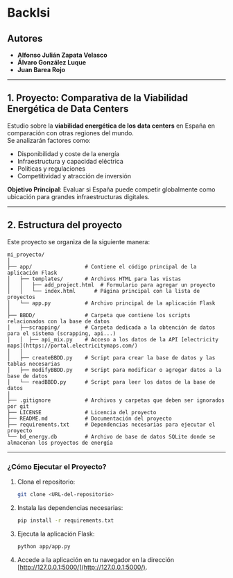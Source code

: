 # BackIsi

## Autores

- **Alfonso Julián Zapata Velasco**  
- **Álvaro González Luque**  
- **Juan Barea Rojo**

---

## 1. Proyecto: Comparativa de la Viabilidad Energética de Data Centers

Estudio sobre la **viabilidad energética de los data centers** en España en comparación con otras regiones del mundo.  
Se analizarán factores como:

- Disponibilidad y coste de la energía
- Infraestructura y capacidad eléctrica
- Políticas y regulaciones
- Competitividad y atracción de inversión

**Objetivo Principal**: Evaluar si España puede competir globalmente como ubicación para grandes infraestructuras digitales.

---

## 2. Estructura del proyecto

Este proyecto se organiza de la siguiente manera:

```plaintext
mi_proyecto/
│
├── app/                 # Contiene el código principal de la aplicación Flask
│   ├── templates/       # Archivos HTML para las vistas
│   │   ├── add_project.html  # Formulario para agregar un proyecto
│   │   └── index.html      # Página principal con la lista de proyectos
│   └── app.py           # Archivo principal de la aplicación Flask
│
├── BBDD/                # Carpeta que contiene los scripts relacionados con la base de datos
│   ├──scrapping/        # Carpeta dedicada a la obtención de datos para el sistema (scrapping, api...)
│   │  ├── api_mix.py    # Acceso a los datos de la API [electricity maps](https://portal.electricitymaps.com/)
│   │
│   ├── createBBDD.py    # Script para crear la base de datos y las tablas necesarias
│   ├── modifyBBDD.py    # Script para modificar o agregar datos a la base de datos
│   └── readBBDD.py      # Script para leer los datos de la base de datos
│
├── .gitignore           # Archivos y carpetas que deben ser ignorados por git
├── LICENSE              # Licencia del proyecto
├── README.md            # Documentación del proyecto
├── requirements.txt     # Dependencias necesarias para ejecutar el proyecto
└── bd_energy.db         # Archivo de base de datos SQLite donde se almacenan los proyectos de energía
```

---

### ¿Cómo Ejecutar el Proyecto?

1. Clona el repositorio:

   ```bash
   git clone <URL-del-repositorio>
   ```

2. Instala las dependencias necesarias:

   ```bash
   pip install -r requirements.txt
   ```

3. Ejecuta la aplicación Flask:

   ```bash
   python app/app.py
   ```

4. Accede a la aplicación en tu navegador en la dirección [http://127.0.0.1:5000/](http://127.0.0.1:5000/).
